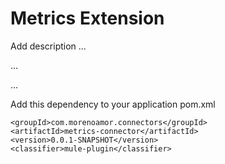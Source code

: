 # Metrics Extension

Add description ...


...


...


Add this dependency to your application pom.xml

```
<groupId>com.morenoamor.connectors</groupId>
<artifactId>metrics-connector</artifactId>
<version>0.0.1-SNAPSHOT</version>
<classifier>mule-plugin</classifier>
```
